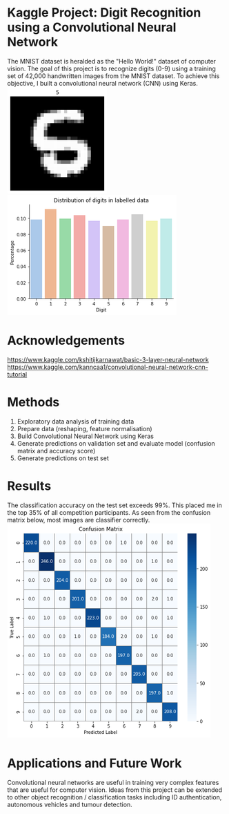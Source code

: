 # Kaggle Project: Digit Recognition using a Convolutional Neural Network
The MNIST dataset is heralded as the "Hello World!" dataset of computer vision. The goal of this project is to recognize digits (0-9) using a training set of 42,000 handwritten images from the MNIST dataset. To achieve this objective, I built a convolutional neural network (CNN) using Keras.
<br> <img src="sample_image.png"/><img src="multiclass_distribution.png"/> <br>

# Acknowledgements
https://www.kaggle.com/kshitijkarnawat/basic-3-layer-neural-network
https://www.kaggle.com/kanncaa1/convolutional-neural-network-cnn-tutorial

# Methods
1) Exploratory data analysis of training data
2) Prepare data (reshaping, feature normalisation)
3) Build Convolutional Neural Network using Keras
4) Generate predictions on validation set and evaluate model (confusion matrix and accuracy score)
5) Generate predictions on test set

# Results
The classification accuracy on the test set exceeds 99%. This placed me in the top 35% of all competition participants. As seen from the confusion matrix below, most images are classifier correctly.<br>
<img src="confusion_matrix.png"/>

# Applications and Future Work
Convolutional neural networks are useful in training very complex features that are useful for computer vision. Ideas from this project can be extended to other object recognition / classification tasks including ID authentication, autonomous vehicles and tumour detection.
